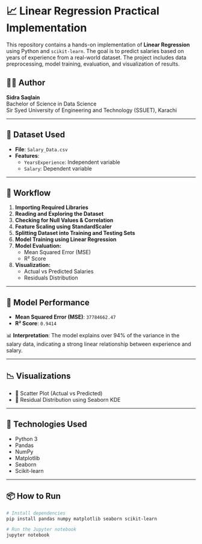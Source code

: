 # 📈 Linear Regression Practical Implementation

This repository contains a hands-on implementation of **Linear Regression** using Python and `scikit-learn`. The goal is to predict salaries based on years of experience from a real-world dataset. The project includes data preprocessing, model training, evaluation, and visualization of results.

## 👩‍💻 Author
**Sidra Saqlain**  
Bachelor of Science in Data Science  
Sir Syed University of Engineering and Technology (SSUET), Karachi

---

## 📁 Dataset Used
- **File**: `Salary_Data.csv`  
- **Features**:
  - `YearsExperience`: Independent variable
  - `Salary`: Dependent variable

---

## 📌 Workflow

1. **Importing Required Libraries**  
2. **Reading and Exploring the Dataset**  
3. **Checking for Null Values & Correlation**  
4. **Feature Scaling using StandardScaler**  
5. **Splitting Dataset into Training and Testing Sets**  
6. **Model Training using Linear Regression**  
7. **Model Evaluation:**
   - Mean Squared Error (MSE)
   - R² Score  
8. **Visualization:**
   - Actual vs Predicted Salaries
   - Residuals Distribution

---

## 🧪 Model Performance

- **Mean Squared Error (MSE)**: `37784662.47`
- **R² Score**: `0.9414`

📊 **Interpretation**: The model explains over 94% of the variance in the salary data, indicating a strong linear relationship between experience and salary.

---

## 📉 Visualizations

- 📍 Scatter Plot (Actual vs Predicted)
- 📍 Residual Distribution using Seaborn KDE

---

## 🔧 Technologies Used

- Python 3
- Pandas
- NumPy
- Matplotlib
- Seaborn
- Scikit-learn

---

## 📦 How to Run

```bash
# Install dependencies
pip install pandas numpy matplotlib seaborn scikit-learn

# Run the Jupyter notebook
jupyter notebook
